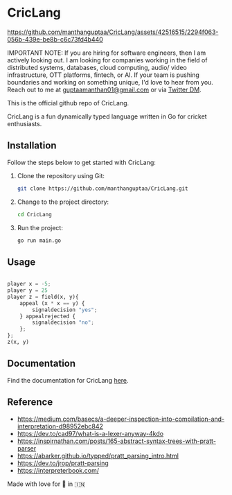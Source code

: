 # CricLang

https://github.com/manthanguptaa/CricLang/assets/42516515/2294f063-056b-439e-be8b-c6c73fd4b440

IMPORTANT NOTE:
If you are hiring for software engineers, then I am actively looking out. I am looking for companies working in the field of distributed systems, databases, cloud computing, audio/ video infrastructure, OTT platforms, fintech, or AI. If your team is pushing boundaries and working on something unique, I'd love to hear from you. Reach out to me at guptaamanthan01@gmail.com or via [Twitter DM](https://twitter.com/manthanguptaa).

This is the official github repo of CricLang.

CricLang is a fun dynamically typed language written in Go for cricket enthusiasts.

## Installation
Follow the steps below to get started with CricLang:

1. Clone the repository using Git:

   ```bash
   git clone https://github.com/manthanguptaa/CricLang.git
   ```

2. Change to the project directory:

   ```bash
   cd CricLang
   ```

3. Run the project:

   ```bash
   go run main.go
   ```

## Usage

```python

player x = -5;
player y = 25
player z = field(x, y){
    appeal (x * x == y) {
        signaldecision "yes";
    } appealrejected {
        signaldecision "no";
    };
};
z(x, y)
```

## Documentation
Find the documentation for CricLang [here](https://manthanguptaa.in/posts/criclang/).

## Reference
- https://medium.com/basecs/a-deeper-inspection-into-compilation-and-interpretation-d98952ebc842
- https://dev.to/cad97/what-is-a-lexer-anyway-4kdo
- https://inspirnathan.com/posts/165-abstract-syntax-trees-with-pratt-parser
- https://abarker.github.io/typped/pratt_parsing_intro.html
- https://dev.to/jrop/pratt-parsing
- https://interpreterbook.com/


Made with love for 🏏 in 🇮🇳
